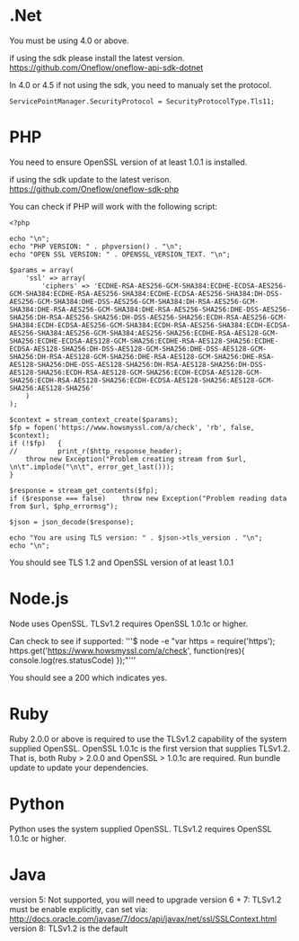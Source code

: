 .Net
====

You must be using 4.0 or above. 

if using the sdk please install the latest version. 
https://github.com/Oneflow/oneflow-api-sdk-dotnet

In 4.0 or 4.5 if not using the sdk, you need to manualy set the protocol.

```ServicePointManager.SecurityProtocol = SecurityProtocolType.Tls11;```

PHP
===

You need to ensure OpenSSL version of at least 1.0.1 is installed.

if using the sdk update to the latest verison. 
https://github.com/Oneflow/oneflow-sdk-php

You can check if PHP will work with the following script:

```
<?php

echo "\n";
echo "PHP VERSION: " . phpversion() . "\n";
echo "OPEN SSL VERSION: " . OPENSSL_VERSION_TEXT. "\n";

$params = array(
    'ssl' => array(
        'ciphers' => 'ECDHE-RSA-AES256-GCM-SHA384:ECDHE-ECDSA-AES256-GCM-SHA384:ECDHE-RSA-AES256-SHA384:ECDHE-ECDSA-AES256-SHA384:DH-DSS-AES256-GCM-SHA384:DHE-DSS-AES256-GCM-SHA384:DH-RSA-AES256-GCM-SHA384:DHE-RSA-AES256-GCM-SHA384:DHE-RSA-AES256-SHA256:DHE-DSS-AES256-SHA256:DH-RSA-AES256-SHA256:DH-DSS-AES256-SHA256:ECDH-RSA-AES256-GCM-SHA384:ECDH-ECDSA-AES256-GCM-SHA384:ECDH-RSA-AES256-SHA384:ECDH-ECDSA-AES256-SHA384:AES256-GCM-SHA384:AES256-SHA256:ECDHE-RSA-AES128-GCM-SHA256:ECDHE-ECDSA-AES128-GCM-SHA256:ECDHE-RSA-AES128-SHA256:ECDHE-ECDSA-AES128-SHA256:DH-DSS-AES128-GCM-SHA256:DHE-DSS-AES128-GCM-SHA256:DH-RSA-AES128-GCM-SHA256:DHE-RSA-AES128-GCM-SHA256:DHE-RSA-AES128-SHA256:DHE-DSS-AES128-SHA256:DH-RSA-AES128-SHA256:DH-DSS-AES128-SHA256:ECDH-RSA-AES128-GCM-SHA256:ECDH-ECDSA-AES128-GCM-SHA256:ECDH-RSA-AES128-SHA256:ECDH-ECDSA-AES128-SHA256:AES128-GCM-SHA256:AES128-SHA256'
    )
);

$context = stream_context_create($params);
$fp = fopen('https://www.howsmyssl.com/a/check', 'rb', false, $context);
if (!$fp)   {
//          print_r($http_response_header);
    throw new Exception("Problem creating stream from $url, \n\t".implode("\n\t", error_get_last()));
}

$response = stream_get_contents($fp);
if ($response === false)    throw new Exception("Problem reading data from $url, $php_errormsg");

$json = json_decode($response);

echo "You are using TLS version: " . $json->tls_version . "\n";
echo "\n";
```
You should see TLS 1.2 and OpenSSL version of at least 1.0.1

Node.js
=======

Node uses OpenSSL. TLSv1.2 requires OpenSSL 1.0.1c or higher.

Can check to see if supported:
'''$ node -e "var https = require('https'); https.get('https://www.howsmyssl.com/a/check', function(res){ console.log(res.statusCode) });"'''

You should see a 200 which indicates yes.

Ruby
====

Ruby 2.0.0 or above is required to use the TLSv1.2 capability of the system supplied OpenSSL. 
OpenSSL 1.0.1c is the first version that supplies TLSv1.2. 
That is, both Ruby > 2.0.0 and OpenSSL > 1.0.1c are required.
Run bundle update to update your dependencies.

Python
======

Python uses the system supplied OpenSSL. TLSv1.2 requires OpenSSL 1.0.1c or higher.

Java
====

version 5: Not supported, you will need to upgrade
version 6 + 7: TLSv1.2 must be enable explicitly, can set via: http://docs.oracle.com/javase/7/docs/api/javax/net/ssl/SSLContext.html
version 8: TLSv1.2 is the default 



